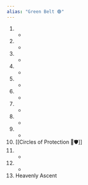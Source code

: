 ```yaml
---
alias: "Green Belt 🟢"
---
```

1. -
2. -
3. -
4. -
5. -
6. -
7. -
8. -
9. -
10. [[Circles of Protection 🔵🛡️]]
11.  - 
12. -
13. Heavenly Ascent